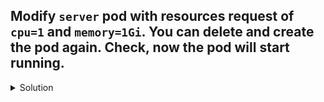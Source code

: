 ## Modify `server` pod with resources request of `cpu=1` and `memory=1Gi`. You can delete and create the pod again. Check, now the pod will start running.

<details><summary>Solution</summary>
<p>

```bash
# delete the pod if it exists.
k delete po server --force

# update resources request and limits in the pod
      apiVersion: v1
      kind: Pod
      metadata:
        creationTimestamp: null
        labels:
          run: server
        name: server
      spec:
        containers:
        - image: nginx
          name: server
          resources:
            requests:
              cpu: "1"
              memory: 1Gi
        dnsPolicy: ClusterFirst
        restartPolicy: Always
```

</p>
</details>
